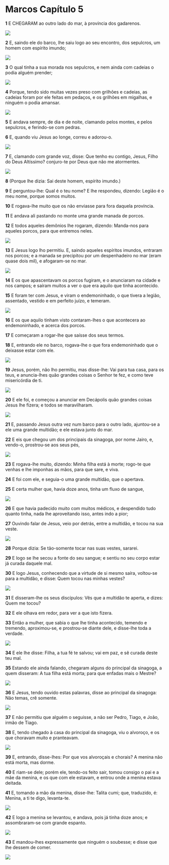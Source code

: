 # Marcos Capítulo 5

**1** 	E CHEGARAM ao outro lado do mar, à província dos gadarenos.

![](../Images/SweetPublishing/40-8-9.jpg) 

**2** 	E, saindo ele do barco, lhe saiu logo ao seu encontro, dos sepulcros, um homem com espírito imundo;

![](../Images/SweetPublishing/41-5-5.jpg) 

**3** 	O qual tinha a sua morada nos sepulcros, e nem ainda com cadeias o podia alguém prender;

![](../Images/SweetPublishing/41-5-3.jpg) 

**4** 	Porque, tendo sido muitas vezes preso com grilhões e cadeias, as cadeias foram por ele feitas em pedaços, e os grilhões em migalhas, e ninguém o podia amansar.

![](../Images/SweetPublishing/40-8-17.jpg) 

**5** 	E andava sempre, de dia e de noite, clamando pelos montes, e pelos sepulcros, e ferindo-se com pedras.

**6** 	E, quando viu Jesus ao longe, correu e adorou-o.

![](../Images/SweetPublishing/41-5-6.jpg) 

**7** 	E, clamando com grande voz, disse: Que tenho eu contigo, Jesus, Filho do Deus Altíssimo? conjuro-te por Deus que não me atormentes.

![](../Images/SweetPublishing/41-5-7.jpg) 

**8** 	(Porque lhe dizia: Sai deste homem, espírito imundo.)

**9** 	E perguntou-lhe: Qual é o teu nome? E lhe respondeu, dizendo: Legião é o meu nome, porque somos muitos.

**10** 	E rogava-lhe muito que os não enviasse para fora daquela província.

**11** 	E andava ali pastando no monte uma grande manada de porcos.

**12** 	E todos aqueles demônios lhe rogaram, dizendo: Manda-nos para aqueles porcos, para que entremos neles.

![](../Images/SweetPublishing/40-8-18.jpg) 

**13** 	E Jesus logo lho permitiu. E, saindo aqueles espíritos imundos, entraram nos porcos; e a manada se precipitou por um despenhadeiro no mar (eram quase dois mil), e afogaram-se no mar.

![](../Images/SweetPublishing/40-8-19.jpg) 

**14** 	E os que apascentavam os porcos fugiram, e o anunciaram na cidade e nos campos; e saíram muitos a ver o que era aquilo que tinha acontecido.

**15** 	E foram ter com Jesus, e viram o endemoninhado, o que tivera a legião, assentado, vestido e em perfeito juízo, e temeram.

![](../Images/SweetPublishing/41-5-10.jpg) 

**16** 	E os que aquilo tinham visto contaram-lhes o que acontecera ao endemoninhado, e acerca dos porcos.

**17** 	E começaram a rogar-lhe que saísse dos seus termos.

**18** 	E, entrando ele no barco, rogava-lhe o que fora endemoninhado que o deixasse estar com ele.

![](../Images/SweetPublishing/41-5-11.jpg) 

**19** 	Jesus, porém, não lho permitiu, mas disse-lhe: Vai para tua casa, para os teus, e anuncia-lhes quão grandes coisas o Senhor te fez, e como teve misericórdia de ti.

![](../Images/SweetPublishing/41-5-12.jpg) 

**20** 	E ele foi, e começou a anunciar em Decápolis quão grandes coisas Jesus lhe fizera; e todos se maravilharam.

![](../Images/SweetPublishing/41-5-13.jpg) 

**21** 	E, passando Jesus outra vez num barco para o outro lado, ajuntou-se a ele uma grande multidão; e ele estava junto do mar.

**22** 	E eis que chegou um dos principais da sinagoga, por nome Jairo, e, vendo-o, prostrou-se aos seus pés,

![](../Images/SweetPublishing/41-5-14.jpg) 

**23** 	E rogava-lhe muito, dizendo: Minha filha está à morte; rogo-te que venhas e lhe imponhas as mãos, para que sare, e viva.

**24** 	E foi com ele, e seguia-o uma grande multidão, que o apertava.

**25** 	E certa mulher que, havia doze anos, tinha um fluxo de sangue,

![](../Images/SweetPublishing/41-5-15.jpg) 

**26** 	E que havia padecido muito com muitos médicos, e despendido tudo quanto tinha, nada lhe aproveitando isso, antes indo a pior;

**27** 	Ouvindo falar de Jesus, veio por detrás, entre a multidão, e tocou na sua veste.

![](../Images/SweetPublishing/41-5-16.jpg) 

**28** 	Porque dizia: Se tão-somente tocar nas suas vestes, sararei.

**29** 	E logo se lhe secou a fonte do seu sangue; e sentiu no seu corpo estar já curada daquele mal.

**30** 	E logo Jesus, conhecendo que a virtude de si mesmo saíra, voltou-se para a multidão, e disse: Quem tocou nas minhas vestes?

![](../Images/SweetPublishing/41-5-17.jpg) 

**31** 	E disseram-lhe os seus discípulos: Vês que a multidão te aperta, e dizes: Quem me tocou?

**32** 	E ele olhava em redor, para ver a que isto fizera.

**33** 	Então a mulher, que sabia o que lhe tinha acontecido, temendo e tremendo, aproximou-se, e prostrou-se diante dele, e disse-lhe toda a verdade.

![](../Images/SweetPublishing/41-5-18.jpg) 

**34** 	E ele lhe disse: Filha, a tua fé te salvou; vai em paz, e sê curada deste teu mal.

**35** 	Estando ele ainda falando, chegaram alguns do principal da sinagoga, a quem disseram: A tua filha está morta; para que enfadas mais o Mestre?

![](../Images/SweetPublishing/41-5-19.jpg) 

**36** 	E Jesus, tendo ouvido estas palavras, disse ao principal da sinagoga: Não temas, crê somente.

![](../Images/SweetPublishing/41-5-20.jpg) 

**37** 	E não permitiu que alguém o seguisse, a não ser Pedro, Tiago, e João, irmão de Tiago.

**38** 	E, tendo chegado à casa do principal da sinagoga, viu o alvoroço, e os que choravam muito e pranteavam.

![](../Images/SweetPublishing/41-5-21.jpg) 

**39** 	E, entrando, disse-lhes: Por que vos alvoroçais e chorais? A menina não está morta, mas dorme.

**40** 	E riam-se dele; porém ele, tendo-os feito sair, tomou consigo o pai e a mãe da menina, e os que com ele estavam, e entrou onde a menina estava deitada.

**41** 	E, tomando a mão da menina, disse-lhe: Talita cumi; que, traduzido, é: Menina, a ti te digo, levanta-te.

![](../Images/SweetPublishing/41-5-22.jpg) 

**42** 	E logo a menina se levantou, e andava, pois já tinha doze anos; e assombraram-se com grande espanto.

![](../Images/SweetPublishing/41-5-23.jpg) 

**43** 	E mandou-lhes expressamente que ninguém o soubesse; e disse que lhe dessem de comer.

![](../Images/SweetPublishing/41-5-24.jpg) 


